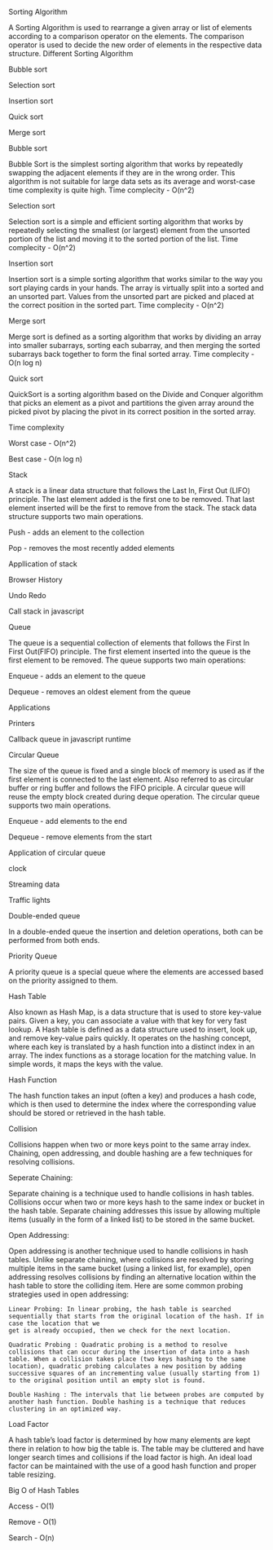 Sorting Algorithm

A Sorting Algorithm is used to rearrange a given array or list of elements according to a comparison operator on the elements. The comparison operator is used to decide the new order of elements in the respective data structure.
Different Sorting Algorithm

Bubble sort

Selection sort

Insertion sort

Quick sort

Merge sort


Bubble sort

Bubble Sort is the simplest sorting algorithm that works by repeatedly swapping the adjacent elements if they are in the wrong order. This algorithm is not suitable for large data sets as its average and worst-case time complexity is quite high.
Time complecity - O(n^2)


Selection sort

Selection sort is a simple and efficient sorting algorithm that works by repeatedly selecting the smallest (or largest) element from the unsorted portion of the list and moving it to the sorted portion of the list.
Time complecity - O(n^2)


Insertion sort

Insertion sort is a simple sorting algorithm that works similar to the way you sort playing cards in your hands. The array is virtually split into a sorted and an unsorted part. Values from the unsorted part are picked and placed at the correct position in the sorted part.
Time complecity - O(n^2)


Merge sort

Merge sort is defined as a sorting algorithm that works by dividing an array into smaller subarrays, sorting each subarray, and then merging the sorted subarrays back together to form the final sorted array.
Time complecity - O(n log n)


Quick sort

QuickSort is a sorting algorithm based on the Divide and Conquer algorithm that picks an element as a pivot and partitions the given array around the picked pivot by placing the pivot in its correct position in the sorted array.

Time complexity

Worst case - O(n^2)

Best case - O(n log n)


Stack

A stack is a linear data structure that follows the Last In, First Out (LIFO) principle. The last element added is the first one to be removed. That last element inserted will be the first to remove from the stack. The stack data structure 
supports two main operations.

Push - adds an element to the collection

Pop - removes the most recently added elements


Appllication of stack

Browser History

Undo Redo

Call stack in javascript


Queue

The queue is a sequential collection of elements that follows the First In First Out(FIFO) principle. The first element inserted into the queue is the first element to be removed. The queue supports two main operations:

Enqueue - adds an element to the queue

Dequeue - removes an oldest element from the queue

Applications

Printers

Callback queue in javascript runtime


Circular Queue

The size of the queue is fixed and a single block of memory is used as if the first element is connected to the last element. Also referred to as circular buffer or ring buffer and follows the FIFO priciple. A circular queue will reuse the empty block created during deque operation. The circular queue supports two main operations.

Enqueue - add elements to the end

Dequeue - remove elements from the start

Application of circular queue

clock

Streaming data

Traffic lights


Double-ended queue

In a double-ended queue the insertion and deletion operations, both can be performed from both ends.


Priority Queue

A priority queue is a special queue where the elements are accessed based on the priority assigned to them.



Hash Table

Also known as Hash Map, is a data structure that is used to store key-value pairs. Given a key, you can associate a value with that key for very fast lookup. A Hash table is defined as a data structure used to insert, look up, and remove key-value pairs quickly. It operates on the hashing concept, where each key is translated by a hash function into a distinct index in an array. The index functions as a storage location for the matching value. In simple words, it maps the keys with the value.


Hash Function

The hash function takes an input (often a key) and produces a hash code, which is then used to determine the index where the corresponding value should be stored or retrieved in the hash table.


Collision

Collisions happen when two or more keys point to the same array index. Chaining, open addressing, and double hashing are a few techniques for resolving collisions.

Seperate Chaining:

Separate chaining is a technique used to handle collisions in hash tables. Collisions occur when two or more keys hash to the same index or bucket in the hash table. Separate chaining addresses this issue by allowing multiple items (usually in the form of a linked list) to be stored in the same bucket.

Open Addressing:

Open addressing is another technique used to handle collisions in hash tables. Unlike separate chaining, where collisions are resolved by storing multiple items in the same bucket (using a linked list, for example), open addressing resolves collisions by finding an alternative location within the hash table to store the colliding item. Here are some common probing strategies used in open addressing:

    Linear Probing: In linear probing, the hash table is searched sequentially that starts from the original location of the hash. If in case the location that we 
    get is already occupied, then we check for the next location.
    
    Quadratic Probing : Quadratic probing is a method to resolve collisions that can occur during the insertion of data into a hash table. When a collision takes place (two keys hashing to the same location), quadratic probing calculates a new position by adding successive squares of an incrementing value (usually starting from 1) to the original position until an empty slot is found.
    
    Double Hashing : The intervals that lie between probes are computed by another hash function. Double hashing is a technique that reduces clustering in an optimized way.

Load Factor

A hash table’s load factor is determined by how many elements are kept there in relation to how big the table is. The table may be cluttered and have longer search times and collisions if the load factor is high. An ideal load factor can be maintained with the use of a good hash function and proper table resizing.


Big O of Hash Tables

Access - O(1)

Remove - O(1)

Search - O(n)
